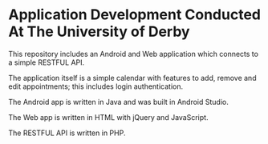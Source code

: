 # Application Development Conducted At The University of Derby

This repository includes an Android and Web application which connects to a simple RESTFUL API.

The application itself is a simple calendar with features to add, remove and edit appointments; this includes login authentication.

The Android app is written in Java and was built in Android Studio.

The Web app is written in HTML with jQuery and JavaScript.

The RESTFUL API is written in PHP.

